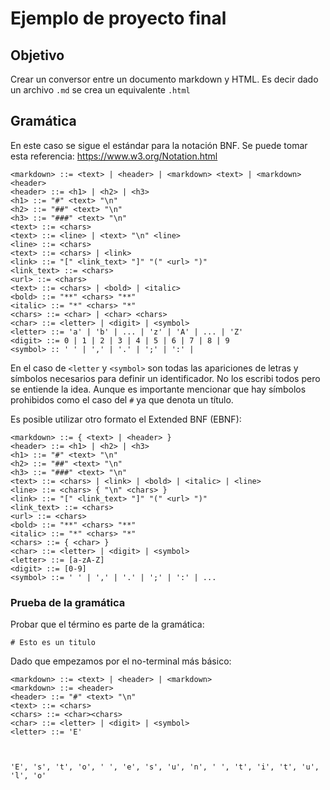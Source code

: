 # Ejemplo de proyecto final
## Objetivo
Crear un conversor entre un documento markdown y HTML. Es decir dado un archivo `.md` se crea un equivalente `.html`

## Gramática
En este caso se sigue el estándar para la notación BNF. Se puede tomar esta referencia: https://www.w3.org/Notation.html
```
<markdown> ::= <text> | <header> | <markdown> <text> | <markdown> <header>
<header> ::= <h1> | <h2> | <h3>
<h1> ::= "#" <text> "\n"
<h2> ::= "##" <text> "\n"
<h3> ::= "###" <text> "\n"
<text> ::= <chars>
<text> ::= <line> | <text> "\n" <line>
<line> ::= <chars>
<text> ::= <chars> | <link>
<link> ::= "[" <link_text> "]" "(" <url> ")"
<link_text> ::= <chars>
<url> ::= <chars>
<text> ::= <chars> | <bold> | <italic>
<bold> ::= "**" <chars> "**"
<italic> ::= "*" <chars> "*"
<chars> ::= <char> | <char> <chars>
<char> ::= <letter> | <digit> | <symbol>
<letter> ::= 'a' | 'b' | ... | 'z' | 'A' | ... | 'Z'
<digit> ::= 0 | 1 | 2 | 3 | 4 | 5 | 6 | 7 | 8 | 9
<symbol> :: ' ' | ',' | '.' | ';' | ':' |
```

En el caso de `<letter` y `<symbol>` son todas las apariciones de letras y símbolos necesarios para definir un identificador. No los escribi todos pero se entiende la idea. Aunque es importante mencionar que hay símbolos prohibidos como el caso del `#` ya que denota un título.


Es posible utilizar otro formato el Extended BNF (EBNF):
```
<markdown> ::= { <text> | <header> }
<header> ::= <h1> | <h2> | <h3>
<h1> ::= "#" <text> "\n"
<h2> ::= "##" <text> "\n"
<h3> ::= "###" <text> "\n"
<text> ::= <chars> | <link> | <bold> | <italic> | <line>
<line> ::= <chars> { "\n" <chars> }
<link> ::= "[" <link_text> "]" "(" <url> ")"
<link_text> ::= <chars>
<url> ::= <chars>
<bold> ::= "**" <chars> "**"
<italic> ::= "*" <chars> "*"
<chars> ::= { <char> }
<char> ::= <letter> | <digit> | <symbol>
<letter> ::= [a-zA-Z]
<digit> ::= [0-9]
<symbol> ::= ' ' | ',' | '.' | ';' | ':' | ...
```

### Prueba de la gramática
Probar que el término es parte de la gramática:
```
# Esto es un titulo
```

Dado que empezamos por el no-terminal más básico:
```
<markdown> ::= <text> | <header> | <markdown>
<markdown> ::= <header>
<header> ::= "#" <text> "\n"
<text> ::= <chars>
<chars> ::= <char><chars>
<char> ::= <letter> | <digit> | <symbol>
<letter> ::= 'E'



'E', 's', 't', 'o', ' ', 'e', 's', 'u', 'n', ' ', 't', 'i', 't', 'u', 'l', 'o'
```
